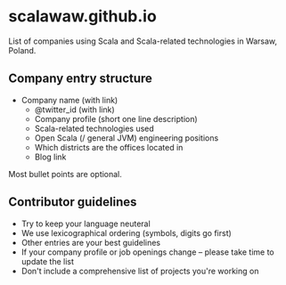scalawaw.github.io
==================

List of companies using Scala and Scala-related technologies in Warsaw, Poland.

## Company entry structure

* Company name (with link)
  * @twitter_id (with link)
  * Company profile (short one line description)
  * Scala-related technologies used
  * Open Scala (/ general JVM) engineering positions
  * Which districts are the offices located in
  * Blog link

Most bullet points are optional.

## Contributor guidelines
* Try to keep your language neuteral
* We use lexicographical ordering (symbols, digits go first)
* Other entries are your best guidelines
* If your company profile or job openings change – please take time to update the list
* Don't include a comprehensive list of projects you're working on